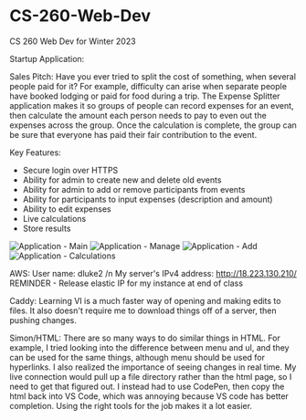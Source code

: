 # CS-260-Web-Dev
CS 260 Web Dev for Winter 2023

Startup Application:

Sales Pitch:
Have you ever tried to split the cost of something, when several people paid for it? For example, difficulty can arise when separate people have booked lodging or paid for food during a trip. The Expense Splitter application makes it so groups of people can record expenses for an event, then calculate the amount each person needs to pay to even out the expenses across the group. Once the calculation is complete, the group can be sure that everyone has paid their fair contribution to the event.

Key Features:
- Secure login over HTTPS
- Ability for admin to create new and delete old events
- Ability for admin to add or remove participants from events
- Ability for participants to input expenses (description and amount)
- Ability to edit expenses
- Live calculations
- Store results

![Application - Main](https://user-images.githubusercontent.com/123618573/215209048-bc01d015-4123-4ad0-a337-a219b43b9db4.jpg)
![Application - Manage](https://user-images.githubusercontent.com/123618573/215209121-e9910ad6-1804-457b-b159-fa90c5d52f93.jpg)
![Application - Add](https://user-images.githubusercontent.com/123618573/215209160-ff436334-4a9f-45a2-add0-712b99e29bef.jpg)
![Application - Calculations](https://user-images.githubusercontent.com/123618573/215209180-bedaacd8-b0cb-40de-9b3f-1b8d69bc4921.jpg)

AWS:
User name: dluke2 /n
My server's IPv4 address: http://18.223.130.210/
REMINDER - Release elastic IP for my instance at end of class

Caddy:
Learning VI is a much faster way of opening and making edits to files. It also doesn't require me to download things off of a server, then pushing changes.

Simon/HTML:
There are so many ways to do similar things in HTML. For example, I tried looking into the difference between menu and ul, and they can be used for the same things, although menu should be used for hyperlinks. I also realized the importance of seeing changes in real time. My live connection would pull up a file directory rather than the html page, so I need to get that figured out. I instead had to use CodePen, then copy the html back into VS Code, which was annoying because VS code has better completion. Using the right tools for the job makes it a lot easier.
